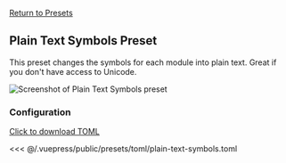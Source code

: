 [Return to Presets](/presets/#plain-text-symbols)

## Plain Text Symbols Preset

This preset changes the symbols for each module into plain text. Great if you
don't have access to Unicode.

![Screenshot of Plain Text Symbols preset](/presets/img/plain-text-symbols.png)

### Configuration

[Click to download TOML](/presets/toml/plain-text-symbols.toml)

<<< @/.vuepress/public/presets/toml/plain-text-symbols.toml
